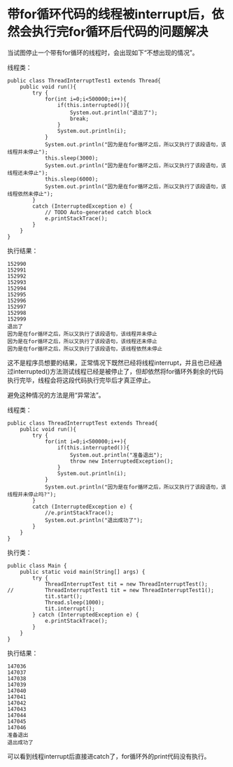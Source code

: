 # 带for循环代码的线程被interrupt后，依然会执行完for循环后代码的问题解决

当试图停止一个带有for循环的线程时，会出现如下“不想出现的情况”。


线程类：


```
public class ThreadInterruptTest1 extends Thread{
	public void run(){
		try {
			for(int i=0;i<500000;i++){
				if(this.interrupted()){
					System.out.println("退出了");
					break;
				}
				System.out.println(i);
			}
			System.out.println("因为是在for循环之后，所以又执行了该段语句，该线程并未停止");
			this.sleep(3000);
			System.out.println("因为是在for循环之后，所以又执行了该段语句，该线程还未停止");
			this.sleep(6000);
			System.out.println("因为是在for循环之后，所以又执行了该段语句，该线程依然未停止");
		} 
		catch (InterruptedException e) {
			// TODO Auto-generated catch block
			e.printStackTrace();
		}
	}
}
```

执行结果：

```
152990
152991
152992
152993
152994
152995
152996
152997
152998
152999
退出了
因为是在for循环之后，所以又执行了该段语句，该线程并未停止
因为是在for循环之后，所以又执行了该段语句，该线程还未停止
因为是在for循环之后，所以又执行了该段语句，该线程依然未停止
```

这不是程序员想要的结果，正常情况下既然已经将线程interrupt，并且也已经通过interrupted()方法测试线程已经是被停止了，但却依然将for循环外剩余的代码执行完毕，线程会将这段代码执行完毕后才真正停止。


避免这种情况的方法是用“异常法”。

线程类：
```
public class ThreadInterruptTest extends Thread{
	public void run(){
		try {
			for(int i=0;i<500000;i++){
				if(this.interrupted()){
					System.out.println("准备退出");
					throw new InterruptedException();
				}
				System.out.println(i);
			}
			System.out.println("因为是在for循环之后，所以又执行了该段语句，该线程并未停止吗?");
		} 
		catch (InterruptedException e) {
			//e.printStackTrace();
			System.out.println("退出成功了");
		}
	}
}
```
执行类：
```
public class Main {
	public static void main(String[] args) {
		try {
			ThreadInterruptTest tit = new ThreadInterruptTest();
//			ThreadInterruptTest1 tit = new ThreadInterruptTest1();
			tit.start();
			Thread.sleep(1000);
			tit.interrupt();
		} catch (InterruptedException e) {
			e.printStackTrace();
		}
	}
}
```
执行结果：
```
147036
147037
147038
147039
147040
147041
147042
147043
147044
147045
147046
准备退出
退出成功了
```
可以看到线程interrupt后直接进catch了，for循环外的print代码没有执行。